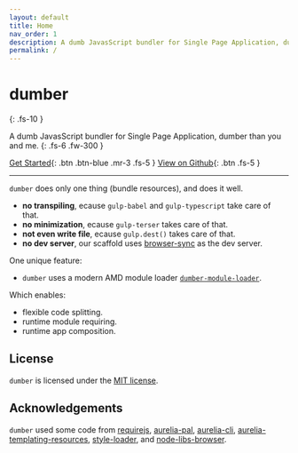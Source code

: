 ```yaml
---
layout: default
title: Home
nav_order: 1
description: A dumb JavasScript bundler for Single Page Application, dumber than you and me.
permalink: /
---
```


# dumber
{: .fs-10 }

A dumb JavasScript bundler for Single Page Application, dumber than you and me.
{: .fs-6 .fw-300 }

[Get Started](./get-started){: .btn .btn-blue .mr-3 .fs-5 } [View on Github](//github.com/dumberjs/dumber){: .btn .fs-5 }

---

`dumber` does only one thing (bundle resources), and does it well.

* **no transpiling**, ecause `gulp-babel` and `gulp-typescript` take care of that.
* **no minimization**, ecause `gulp-terser` takes care of that.
* **not even write file**, ecause `gulp.dest()` takes care of that.
* **no dev server**, our scaffold uses [browser-sync](https://www.browsersync.io) as the dev server.

One unique feature:

* `dumber` uses a modern AMD module loader [`dumber-module-loader`](//github.com/dumberjs/dumber-module-loader).

Which enables:

* flexible code splitting.
* runtime module requiring.
* runtime app composition.

## License

`dumber` is licensed under the [MIT license](https://github.com/makesjs/makes/blob/master/LICENSE).

## Acknowledgements

`dumber` used some code from [requirejs](https://github.com/requirejs/requirejs), [aurelia-pal](https://github.com/aurelia/pal), [aurelia-cli](https://github.com/aurelia/cli), [aurelia-templating-resources](https://github.com/aurelia/templating-resources), [style-loader](https://github.com/webpack-contrib/style-loader), and [node-libs-browser](https://github.com/webpack/node-libs-browser).
